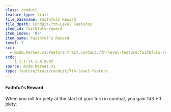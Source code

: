 ```yaml
---
class: conduit
feature_type: trait
file_basename: Faithfuls Reward
file_dpath: Conduit/7th-Level Features
item_id: faithfuls-reward
item_index: '07'
item_name: Faithful's Reward
level: 7
scc:
  - mcdm.heroes.v1:feature.trait.conduit.7th-level-feature:faithfuls-reward
scdc:
  - 1.1.1:13.1.8.9:07
source: mcdm.heroes.v1
type: feature/trait/conduit/7th-level-feature
---
```


#### Faithful's Reward

When you roll for piety at the start of your turn in combat, you gain 1d3 + 1 piety.
